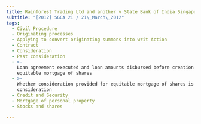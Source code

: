 ```yaml
---
title: Rainforest Trading Ltd and another v State Bank of India Singapore
subtitle: "[2012] SGCA 21 / 21\_March\_2012"
tags:
  - Civil Procedure
  - Originating processes
  - Applying to convert originating summons into writ Action
  - Contract
  - Consideration
  - Past consideration
  - >-
    Loan agreement executed and loan amounts disbursed before creation of
    equitable mortgage of shares
  - >-
    Whether consideration provided for equitable mortgage of shares is past
    consideration
  - Credit and Security
  - Mortgage of personal property
  - Stocks and shares

---
```


